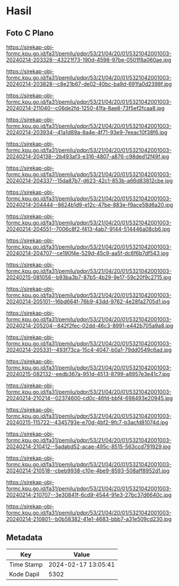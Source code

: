 # Hasil

## Foto C Plano

https://sirekap-obj-formc.kpu.go.id/fa31/pemilu/pdpr/53/21/04/20/01/5321042001003-20240214-203328--43221f73-190d-4598-97be-0501f8a060ae.jpg

https://sirekap-obj-formc.kpu.go.id/fa31/pemilu/pdpr/53/21/04/20/01/5321042001003-20240214-203828--c8e21b67-de02-40bc-ba9d-691fa0d2398f.jpg

https://sirekap-obj-formc.kpu.go.id/fa31/pemilu/pdpr/53/21/04/20/01/5321042001003-20240214-211040--c06de2fd-1250-41fa-8ae8-73f5ef2fcaa8.jpg

https://sirekap-obj-formc.kpu.go.id/fa31/pemilu/pdpr/53/21/04/20/01/5321042001003-20240214-203934--41a1d89a-8a4e-4f71-93e9-7eeac10f38f6.jpg

https://sirekap-obj-formc.kpu.go.id/fa31/pemilu/pdpr/53/21/04/20/01/5321042001003-20240214-204138--2b493af3-e316-4807-a876-c98ded12f49f.jpg

https://sirekap-obj-formc.kpu.go.id/fa31/pemilu/pdpr/53/21/04/20/01/5321042001003-20240214-204337--15da87b7-d623-42c1-853b-a66d83812cbe.jpg

https://sirekap-obj-formc.kpu.go.id/fa31/pemilu/pdpr/53/21/04/20/01/5321042001003-20240214-204444--8624b1d9-e12c-47be-883e-f9ace58d6a20.jpg

https://sirekap-obj-formc.kpu.go.id/fa31/pemilu/pdpr/53/21/04/20/01/5321042001003-20240214-204551--7006c8f2-f413-4ab7-9144-514446a08cb6.jpg

https://sirekap-obj-formc.kpu.go.id/fa31/pemilu/pdpr/53/21/04/20/01/5321042001003-20240214-204707--ce190f4e-529d-45c9-aa5f-dc6f6b7df543.jpg

https://sirekap-obj-formc.kpu.go.id/fa31/pemilu/pdpr/53/21/04/20/01/5321042001003-20240215-081056--b93ba3b7-87b5-4b29-9e17-59c20f9c2715.jpg

https://sirekap-obj-formc.kpu.go.id/fa31/pemilu/pdpr/53/21/04/20/01/5321042001003-20240214-205101--16bd664f-76b9-43dd-9762-4e28fa2705d1.jpg

https://sirekap-obj-formc.kpu.go.id/fa31/pemilu/pdpr/53/21/04/20/01/5321042001003-20240214-205204--842f2fec-02dd-46c3-8991-e442b705a9a8.jpg

https://sirekap-obj-formc.kpu.go.id/fa31/pemilu/pdpr/53/21/04/20/01/5321042001003-20240214-205331--493f73ca-15c4-4047-b0a1-79dd0549c6ad.jpg

https://sirekap-obj-formc.kpu.go.id/fa31/pemilu/pdpr/53/21/04/20/01/5321042001003-20240215-082132--eedb367a-951d-4513-8799-a8957e3e41c7.jpg

https://sirekap-obj-formc.kpu.go.id/fa31/pemilu/pdpr/53/21/04/20/01/5321042001003-20240214-210214--02374600-cd0c-46fd-bbf4-698493e20945.jpg

https://sirekap-obj-formc.kpu.go.id/fa31/pemilu/pdpr/53/21/04/20/01/5321042001003-20240215-115722--4345793e-e70d-4bf2-9fc7-b3acfd81074d.jpg

https://sirekap-obj-formc.kpu.go.id/fa31/pemilu/pdpr/53/21/04/20/01/5321042001003-20240214-210412--5adabd52-acae-495c-8515-563ccd791929.jpg

https://sirekap-obj-formc.kpu.go.id/fa31/pemilu/pdpr/53/21/04/20/01/5321042001003-20240214-210518--cbeb9938-c10e-4be9-8593-508aff8952d1.jpg

https://sirekap-obj-formc.kpu.go.id/fa31/pemilu/pdpr/53/21/04/20/01/5321042001003-20240214-210707--3e30841f-6cd9-4544-91e3-27bc37d6640c.jpg

https://sirekap-obj-formc.kpu.go.id/fa31/pemilu/pdpr/53/21/04/20/01/5321042001003-20240214-210801--b0b58382-41e1-4683-bbb7-a31e509cd230.jpg


## Metadata

| Key        | Value               |
| ---------- | ------------------- |
| Time Stamp | 2024-02-17 13:05:41 |
| Kode Dapil | 5302                |



